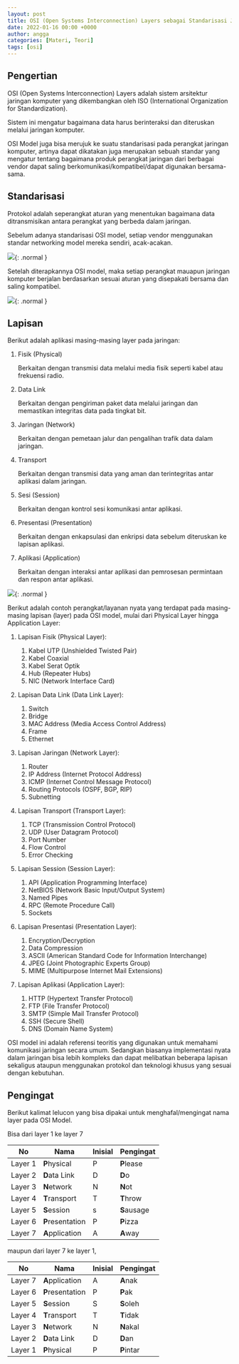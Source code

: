 ```yaml
---
layout: post
title: OSI (Open Systems Interconnection) Layers sebagai Standarisasi Jaringan Komputer
date: 2022-01-16 00:00 +0000
author: angga
categories: [Materi, Teori]
tags: [osi]
---
```


## Pengertian

OSI (Open Systems Interconnection) Layers adalah sistem arsitektur jaringan komputer yang dikembangkan oleh ISO (International Organization for Standardization).

Sistem ini mengatur bagaimana data harus berinteraksi dan diteruskan melalui jaringan komputer.

OSI Model juga bisa merujuk ke suatu standarisasi pada perangkat jaringan komputer, artinya dapat dikatakan juga merupakan sebuah standar yang mengatur tentang bagaimana produk perangkat jaringan dari berbagai vendor dapat saling berkomunikasi/kompatibel/dapat digunakan bersama-sama.

## Standarisasi

Protokol adalah seperangkat aturan yang menentukan bagaimana data ditransmisikan antara perangkat yang berbeda dalam jaringan.

Sebelum adanya standarisasi OSI model, setiap vendor menggunakan standar networking model mereka sendiri, acak-acakan.

![](/assets/img/2022-01-16-osi-open-systems-interconnection-layers-pada-jaringan/02.png){: .normal }

Setelah diterapkannya OSI model, maka setiap perangkat mauapun jaringan komputer berjalan berdasarkan sesuai aturan yang disepakati bersama dan saling kompatibel.

![](/assets/img/2022-01-16-osi-open-systems-interconnection-layers-pada-jaringan/01.png){: .normal }

## Lapisan

Berikut adalah aplikasi masing-masing layer pada jaringan:

1. Fisik (Physical)

   Berkaitan dengan transmisi data melalui media fisik seperti kabel atau frekuensi radio.

2. Data Link

   Berkaitan dengan pengiriman paket data melalui jaringan dan memastikan integritas data pada tingkat bit.

3. Jaringan (Network)

   Berkaitan dengan pemetaan jalur dan pengalihan trafik data dalam jaringan.

4. Transport

   Berkaitan dengan transmisi data yang aman dan terintegritas antar aplikasi dalam jaringan.

5. Sesi (Session)

   Berkaitan dengan kontrol sesi komunikasi antar aplikasi.

6. Presentasi (Presentation)

   Berkaitan dengan enkapsulasi dan enkripsi data sebelum diteruskan ke lapisan aplikasi.

7. Aplikasi (Application)

   Berkaitan dengan interaksi antar aplikasi dan pemrosesan permintaan dan respon antar aplikasi.

![](/assets/img/2022-01-16-osi-open-systems-interconnection-layers-pada-jaringan/03.png){: .normal }

Berikut adalah contoh perangkat/layanan nyata yang terdapat pada masing-masing lapisan (layer) pada OSI model, mulai dari Physical Layer hingga Application Layer:

1. Lapisan Fisik (Physical Layer):

   1. Kabel UTP (Unshielded Twisted Pair)
   1. Kabel Coaxial
   1. Kabel Serat Optik
   1. Hub (Repeater Hubs)
   1. NIC (Network Interface Card)

1. Lapisan Data Link (Data Link Layer):

   1. Switch
   1. Bridge
   1. MAC Address (Media Access Control Address)
   1. Frame
   1. Ethernet

1. Lapisan Jaringan (Network Layer):

   1. Router
   1. IP Address (Internet Protocol Address)
   1. ICMP (Internet Control Message Protocol)
   1. Routing Protocols (OSPF, BGP, RIP)
   1. Subnetting

1. Lapisan Transport (Transport Layer):

   1. TCP (Transmission Control Protocol)
   1. UDP (User Datagram Protocol)
   1. Port Number
   1. Flow Control
   1. Error Checking

1. Lapisan Session (Session Layer):

   1. API (Application Programming Interface)
   1. NetBIOS (Network Basic Input/Output System)
   1. Named Pipes
   1. RPC (Remote Procedure Call)
   1. Sockets

1. Lapisan Presentasi (Presentation Layer):

   1. Encryption/Decryption
   1. Data Compression
   1. ASCII (American Standard Code for Information Interchange)
   1. JPEG (Joint Photographic Experts Group)
   1. MIME (Multipurpose Internet Mail Extensions)

1. Lapisan Aplikasi (Application Layer):

   1. HTTP (Hypertext Transfer Protocol)
   1. FTP (File Transfer Protocol)
   1. SMTP (Simple Mail Transfer Protocol)
   1. SSH (Secure Shell)
   1. DNS (Domain Name System)

OSI model ini adalah referensi teoritis yang digunakan untuk memahami komunikasi jaringan secara umum.
Sedangkan biasanya implementasi nyata dalam jaringan bisa lebih kompleks dan dapat melibatkan beberapa lapisan sekaligus ataupun menggunakan protokol dan teknologi khusus yang sesuai dengan kebutuhan.

## Pengingat

Berikut kalimat lelucon yang bisa dipakai untuk menghafal/mengingat nama layer pada OSI Model.

Bisa dari layer 1 ke layer 7

| No      | Nama             | Inisial | Pengingat   |
| ------- | ---------------- | ------- | ----------- |
| Layer 1 | **P**hysical     | P       | **P**lease  |
| Layer 2 | **D**ata Link    | D       | **D**o      |
| Layer 3 | **N**etwork      | N       | **N**ot     |
| Layer 4 | **T**ransport    | T       | **T**hrow   |
| Layer 5 | **S**ession      | s       | **S**ausage |
| Layer 6 | **P**resentation | P       | **P**izza   |
| Layer 7 | **A**pplication  | A       | **A**way    |

maupun dari layer 7 ke layer 1,

| No      | Nama             | Inisial | Pengingat  |
| ------- | ---------------- | ------- | ---------- |
| Layer 7 | **A**pplication  | A       | **A**nak   |
| Layer 6 | **P**resentation | P       | **P**ak    |
| Layer 5 | **S**ession      | S       | **S**oleh  |
| Layer 4 | **T**ransport    | T       | **T**idak  |
| Layer 3 | **N**etwork      | N       | **N**akal  |
| Layer 2 | **D**ata Link    | D       | **D**an    |
| Layer 1 | **P**hysical     | P       | **P**intar |
